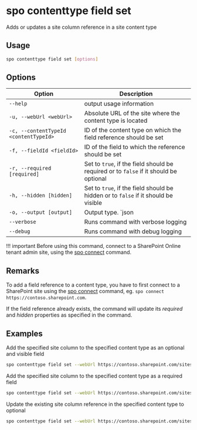 # spo contenttype field set

Adds or updates a site column reference in a site content type

## Usage

```sh
spo contenttype field set [options]
```

## Options

Option|Description
------|-----------
`--help`|output usage information
`-u, --webUrl <webUrl>`|Absolute URL of the site where the content type is located
`-c, --contentTypeId <contentTypeId>`|ID of the content type on which the field reference should be set
`-f, --fieldId <fieldId>`|ID of the field to which the reference should be set
`-r, --required [required]`|Set to `true`, if the field should be required or to `false` if it should be optional
`-h, --hidden [hidden]`|Set to `true`, if the field should be hidden or to `false` if it should be visible
`-o, --output [output]`|Output type. `json|text`. Default `text`
`--verbose`|Runs command with verbose logging
`--debug`|Runs command with debug logging

!!! important
    Before using this command, connect to a SharePoint Online tenant admin site, using the [spo connect](../connect.md) command.

## Remarks

To add a field reference to a content type, you have to first connect to a SharePoint site using the [spo connect](../connect.md) command, eg. `spo connect https://contoso.sharepoint.com`.

If the field reference already exists, the command will update its _required_ and _hidden_ properties as specified in the command.

## Examples

Add the specified site column to the specified content type as an optional and visible field

```sh
spo contenttype field set --webUrl https://contoso.sharepoint.com/sites/portal --contentTypeId 0x01007926A45D687BA842B947286090B8F67D --fieldId ebe7e498-44ff-43da-a7e5-99b444f656a5
```

Add the specified site column to the specified content type as a required field

```sh
spo contenttype field set --webUrl https://contoso.sharepoint.com/sites/portal --contentTypeId 0x01007926A45D687BA842B947286090B8F67D --fieldId ebe7e498-44ff-43da-a7e5-99b444f656a5 --required true
```

Update the existing site column reference in the specified content type to optional

```sh
spo contenttype field set --webUrl https://contoso.sharepoint.com/sites/portal --contentTypeId 0x01007926A45D687BA842B947286090B8F67D --fieldId ebe7e498-44ff-43da-a7e5-99b444f656a5 --required false
```